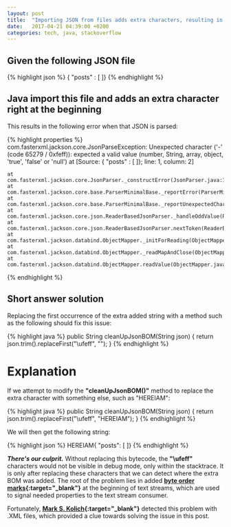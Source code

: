 ```yaml
---
layout: post
title:  "Importing JSON from files adds extra characters, resulting in JsonParseException"
date:   2017-04-21 04:39:00 +0200
categories: tech, java, stackoverflow
---
```




## Given the following JSON file

{% highlight json %}
﻿{  "posts" : [ ]}
{% endhighlight %}

## Java import this file and adds an extra character right at the beginning

This results in the following error when that JSON is parsed:

{% highlight properties %}
com.fasterxml.jackson.core.JsonParseException: Unexpected character ('-' (code 65279 / 0xfeff)): expected a valid value (number, String, array, object, 'true', 'false' or 'null')
 at [Source: ﻿{  "posts" : [ ]}; line: 1, column: 2]

	at com.fasterxml.jackson.core.JsonParser._constructError(JsonParser.java:1581)
	at com.fasterxml.jackson.core.base.ParserMinimalBase._reportError(ParserMinimalBase.java:533)
	at com.fasterxml.jackson.core.base.ParserMinimalBase._reportUnexpectedChar(ParserMinimalBase.java:462)
	at com.fasterxml.jackson.core.json.ReaderBasedJsonParser._handleOddValue(ReaderBasedJsonParser.java:1624)
	at com.fasterxml.jackson.core.json.ReaderBasedJsonParser.nextToken(ReaderBasedJsonParser.java:689)
	at com.fasterxml.jackson.databind.ObjectMapper._initForReading(ObjectMapper.java:3776)
	at com.fasterxml.jackson.databind.ObjectMapper._readMapAndClose(ObjectMapper.java:3721)
	at com.fasterxml.jackson.databind.ObjectMapper.readValue(ObjectMapper.java:2726)
{% endhighlight %}

## Short answer solution

Replacing the first occurrence of the extra added string with a method such as the following should fix this issue:

{% highlight java %}
  public String cleanUpJsonBOM(String json) {
      return json.trim().replaceFirst("\ufeff", "");
  }
{% endhighlight %}

# Explanation
If we attempt to modify the **"cleanUpJsonBOM()"** method to replace the extra character with something else, such as "HEREIAM":

{% highlight java %}
  public String cleanUpJsonBOM(String json) {
      return json.trim().replaceFirst("\ufeff", "HEREIAM");
  }
{% endhighlight %}

We will then get the following string:

{% highlight json %}
  HEREIAM{  "posts": [  ]}
{% endhighlight %}

***There's our culprit.*** Without replacing this bytecode, the **"\ufeff"** characters would not be visible in debug mode, only within the stacktrace. It is only after replacing these characters that we can detect where the extra BOM was added.
The root of the problem lies in added **[byte order marks][wiki-byte-order-marks]{:target="_blank"}** at the beginning of text streams, which are used to signal needed properties to the text stream consumer.

Fortunately, **[Mark S. Kolich][maro-koli-ch-xml-parse-exception]{:target="_blank"}** detected this problem with .XML files, which provided a clue towards solving the issue in this post.


[wiki-byte-order-marks]: https://en.wikipedia.org/wiki/Byte_order_mark

[maro-koli-ch-xml-parse-exception]: http://mark.koli.ch/resolving-orgxmlsaxsaxparseexception-content-is-not-allowed-in-prolog
